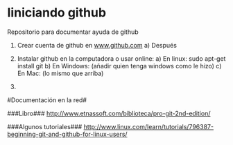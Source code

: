# Iiniciando github
Repositorio para documentar ayuda de github

1. Crear cuenta de github en www.github.com
   a) Después

2. Instalar github en la computadora o usar online:
   a) En linux: sudo apt-get install git
   b) En Windows: (añadir quien tenga windows como le hizo)
   c) En Mac: (lo mismo que arriba)
3. 

#Documentación en la red#

###Libro###
http://www.etnassoft.com/biblioteca/pro-git-2nd-edition/

###Algunos tutoriales###
http://www.linux.com/learn/tutorials/796387-beginning-git-and-github-for-linux-users/

